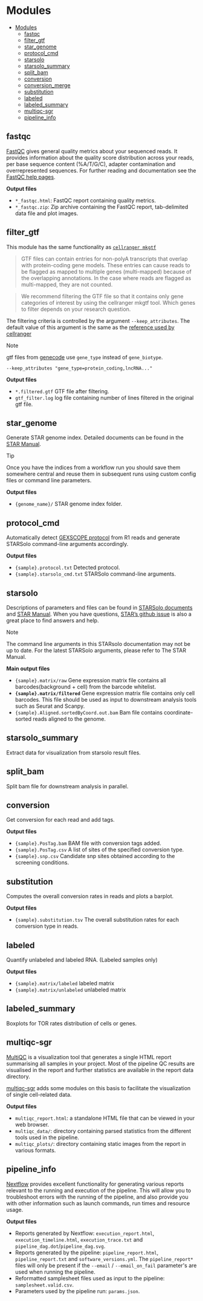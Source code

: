 # Modules

- [Modules](#modules)
  - [fastqc](#fastqc)
  - [filter_gtf](#filter_gtf)
  - [star_genome](#star_genome)
  - [protocol_cmd](#protocol_cmd)
  - [starsolo](#starsolo)
  - [starsolo_summary](#starsolo_summary)
  - [split\_bam](#split_bam)
  - [conversion](#conversion)
  - [conversion\_merge](#conversion_merge)
  - [substitution](#substitution)
  - [labeled](#labeled)
  - [labeled\_summary](#labeled_summary)
  - [multiqc-sgr](#multiqc-sgr)
  - [pipeline_info](#pipeline_info)

## fastqc

[FastQC](http://www.bioinformatics.babraham.ac.uk/projects/fastqc/) gives general quality metrics about your sequenced reads. It provides information about the quality score distribution across your reads, per base sequence content (%A/T/G/C), adapter contamination and overrepresented sequences. For further reading and documentation see the [FastQC help pages](http://www.bioinformatics.babraham.ac.uk/projects/fastqc/Help/).

**Output files**

- `*_fastqc.html`: FastQC report containing quality metrics.
- `*_fastqc.zip`: Zip archive containing the FastQC report, tab-delimited data file and plot images.

## filter_gtf

This module has the same functionality as [`cellranger mkgtf`](https://kb.10xgenomics.com/hc/en-us/articles/360002541171-What-criteria-should-I-use-with-the-mkgtf-tool-when-making-a-custom-reference-for-Cell-Ranger)

> GTF files can contain entries for non-polyA transcripts that overlap with protein-coding gene models. These entries can cause reads to be flagged as mapped to multiple genes (multi-mapped) because of the overlapping annotations. In the case where reads are flagged as multi-mapped, they are not counted.

> We recommend filtering the GTF file so that it contains only gene categories of interest by using the cellranger mkgtf tool. Which genes to filter depends on your research question.

The filtering criteria is controlled by the argument `--keep_attributes`. The default value of this argument is the same as the [reference used by cellranger](https://support.10xgenomics.com/single-cell-gene-expression/software/release-notes/build#grch38_3.0.0)

> [!NOTE]
> gtf files from [genecode](https://www.gencodegenes.org/) use `gene_type` instead of `gene_biotype`.
>
> ```
> --keep_attributes "gene_type=protein_coding,lncRNA..."
> ```

**Output files**

- `*.filtered.gtf` GTF file after filtering.
- `gtf_filter.log` log file containing number of lines filtered in the original gtf file.

## star_genome

Generate STAR genome index. Detailed documents can be found in the [STAR Manual](https://github.com/alexdobin/STAR/blob/master/doc/STARmanual.pdf).

> [!TIP]
> Once you have the indices from a workflow run you should save them somewhere central and reuse them in subsequent runs using custom config files or command line parameters.

**Output files**

- `{genome_name}/` STAR genome index folder.

## protocol_cmd

Automatically detect [GEXSCOPE protocol](../assets/protocols.json) from R1 reads and generate STARSolo command-line arguments accordingly.

**Output files**

- `{sample}.protocol.txt` Detected protocol.
- `{sample}.starsolo_cmd.txt` STARSolo command-line arguments.

## starsolo

Descriptions of parameters and files can be found in [STARSolo documents](https://github.com/alexdobin/STAR/blob/master/docs/STARsolo.md) and [STAR Manual](https://github.com/alexdobin/STAR/blob/master/doc/STARmanual.pdf).
When you have questions, [STAR’s github issue](https://github.com/alexdobin/STAR/issues) is also a great place to find answers and help.

> [!NOTE]
> The command line arguments in this STARsolo documentation may not be up to date. For the latest STARSolo arguments, please refer to The STAR Manual.

**Main output files**

- `{sample}.matrix/raw` Gene expression matrix file contains all barcodes(background + cell) from the barcode whitelist.
- **`{sample}.matrix/filtered`** Gene expression matrix file contains only cell barcodes. This file should be used as input to downstream analysis tools such as Seurat and Scanpy.
- `{sample}.Aligned.sortedByCoord.out.bam` Bam file contains coordinate-sorted reads aligned to the genome.

## starsolo_summary

Extract data for visualization from starsolo result files.

## split_bam

Split bam file for downstream analysis in parallel.

## conversion

Get conversion for each read and add tags. 

**Output files**

- `{sample}.PosTag.bam` BAM file with conversion tags added.
- `{sample}.PosTag.csv` A list of sites of the specified conversion type.
- `{sample}.snp.csv` Candidate snp sites obtained according to the screening conditions.

## substitution

Computes the overall conversion rates in reads and plots a barplot.

**Output files**

- `{sample}.substitution.tsv` The overall substitution rates for each conversion type in reads.

## labeled

Quantify unlabeled and labeled RNA. (Labeled samples only)

**Output files**

- `{sample}.matrix/labeled` labeled matrix
- `{sample}.matrix/unlabeled` unlabeled matrix

## labeled_summary

Boxplots for TOR rates distribution of cells or genes.

## multiqc-sgr

[MultiQC](http://multiqc.info) is a visualization tool that generates a single HTML report summarising all samples in your project. Most of the pipeline QC results are visualised in the report and further statistics are available in the report data directory.

[multiqc-sgr](https://pypi.org/project/multiqc-sgr/) adds some modules on this basis to facilitate the visualization of single cell-related data.

**Output files**

- `multiqc_report.html`: a standalone HTML file that can be viewed in your web browser.
- `multiqc_data/`: directory containing parsed statistics from the different tools used in the pipeline.
- `multiqc_plots/`: directory containing static images from the report in various formats.

## pipeline_info

[Nextflow](https://www.nextflow.io/docs/latest/tracing.html) provides excellent functionality for generating various reports relevant to the running and execution of the pipeline. This will allow you to troubleshoot errors with the running of the pipeline, and also provide you with other information such as launch commands, run times and resource usage.

**Output files**

- Reports generated by Nextflow: `execution_report.html`, `execution_timeline.html`, `execution_trace.txt` and `pipeline_dag.dot`/`pipeline_dag.svg`.
- Reports generated by the pipeline: `pipeline_report.html`, `pipeline_report.txt` and `software_versions.yml`. The `pipeline_report*` files will only be present if the `--email` / `--email_on_fail` parameter's are used when running the pipeline.
- Reformatted samplesheet files used as input to the pipeline: `samplesheet.valid.csv`.
- Parameters used by the pipeline run: `params.json`.
